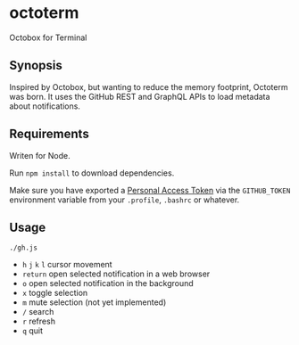 # octoterm

Octobox for Terminal


## Synopsis

Inspired by Octobox, but wanting to reduce the memory footprint, Octoterm was born. It uses the GitHub REST and GraphQL APIs to load metadata about notifications.


## Requirements

Writen for Node.

Run `npm install` to download dependencies.

Make sure you have exported a [Personal Access Token](https://help.github.com/articles/creating-a-personal-access-token-for-the-command-line/) via the `GITHUB_TOKEN` environment variable from your `.profile`, `.bashrc` or whatever.


## Usage

```
./gh.js
```

- `h` `j` `k` `l` cursor movement
- `return` open selected notification in a web browser
- `o` open selected notification in the background
- `x` toggle selection
- `m` mute selection (not yet implemented)
- `/` search
- `r` refresh
- `q` quit
